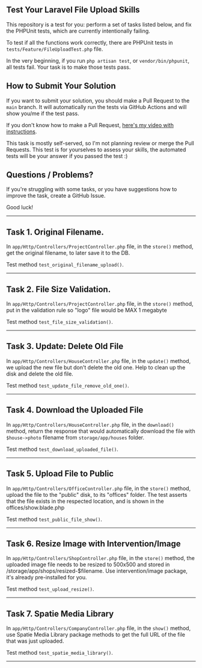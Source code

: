 ## Test Your Laravel File Upload Skills

This repository is a test for you: perform a set of tasks listed below, and fix the PHPUnit tests, which are currently intentionally failing.

To test if all the functions work correctly, there are PHPUnit tests in `tests/Feature/FileUploadTest.php` file.

In the very beginning, if you run `php artisan test`, or `vendor/bin/phpunit`, all tests fail.
Your task is to make those tests pass.

## How to Submit Your Solution

If you want to submit your solution, you should make a Pull Request to the `main` branch.
It will automatically run the tests via GitHub Actions and will show you/me if the test pass.

If you don't know how to make a Pull Request, [here's my video with instructions](https://www.youtube.com/watch?v=vEcT6JIFji0).

This task is mostly self-served, so I'm not planning review or merge the Pull Requests. This test is for yourselves to assess your skills, the automated tests will be your answer if you passed the test :)


## Questions / Problems?

If you're struggling with some tasks, or you have suggestions how to improve the task, create a GitHub Issue.

Good luck!

---

## Task 1. Original Filename.
<!-- done -->
In `app/Http/Controllers/ProjectController.php` file, in the `store()` method, get the original filename, to later save it to the DB.

Test method `test_original_filename_upload()`.

---

## Task 2. File Size Validation.
<!-- done -->
In `app/Http/Controllers/ProjectController.php` file, in the `store()` method, put in the validation rule so "logo" file would be MAX 1 megabyte

Test method `test_file_size_validation()`.

---

## Task 3. Update: Delete Old File
<!-- done -->
In `app/Http/Controllers/HouseController.php` file, in the `update()` method, we upload the new file but don't delete the old one. Help to clean up the disk and delete the old file.

Test method `test_update_file_remove_old_one()`.

---

## Task 4. Download the Uploaded File
<!-- done -->
In `app/Http/Controllers/HouseController.php` file, in the `download()` method, return the response that would automatically download the file with `$house->photo` filename from `storage/app/houses` folder.

Test method `test_download_uploaded_file()`.

---

## Task 5. Upload File to Public

In `app/Http/Controllers/OfficeController.php` file, in the `store()` method, upload the file to the "public" disk, to its "offices" folder. The test asserts that the file exists in the respected location, and is shown in the offices/show.blade.php

Test method `test_public_file_show()`.

---

## Task 6. Resize Image with Intervention/Image
<!-- done -->
In `app/Http/Controllers/ShopController.php` file, in the `store()` method, the uploaded image file needs to be resized to 500x500 and stored in /storage/app/shops/resized-$filename. Use intervention/image package, it's already pre-installed for you.

Test method `test_upload_resize()`.

---

## Task 7. Spatie Media Library
<!-- done -->
In `app/Http/Controllers/CompanyController.php` file, in the `show()` method, use Spatie Media Library package methods to get the full URL of the file that was just uploaded.

Test method `test_spatie_media_library()`.

---

